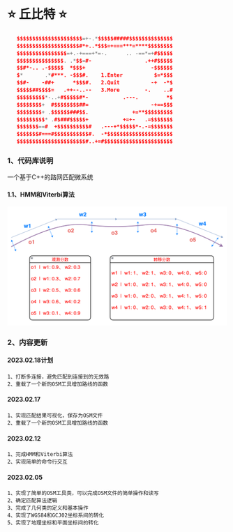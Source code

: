 # **⭐️ 丘比特 ⭐**
 ```cpp 
    $$$$$$$$$$$$$$$$$$$$$=+-.*$$$$$#####$$$$$$$$$$$$$$
    $$$$$$$$$$$$$$$$$$$$#*+..*$$$=+===***=****$$$$$$$$
    $$$$$$$$$$$$$$$$=+.-+===+*=-.      .. -==*=+#$$$$$
    $$$$$$$$$$$$$$$. .*$$=#-                 .++#$$$$$
    $$#*-.. .-$$$$$  *$$$+                     -$$$$$$
    $*       .*#***. -$$$#.    1.Enter          $=*$$$
    $$#-    -##+      *$$$#.   2.Quit          -+  -*$
    $$$$$##$$$$=   .++--..--   3.More        -.    ..#
    $$$$$$$$$*-..+#$$$$$#*-           .---.         *$
    $$$$$$$$+  #$$$$$$$$##=                    -+==$$$
    $$$$$$$$+ .$$$$$$###$$.              +=**$$$$$$$$$
    $$$$$$$$$* .#$###$$$$$+           +=+-   .=$$$$$$$
    $$$$$$$==#  +$$$$$$$$$$#   .---+*$$$$$*-.-=$$$$$$$
    $$$$$$$#===#$$$$$$$$$$$#.  -*$$$$$$$$$$$$$$$$$$$$$
    $$$$$$$$$$$$$$$$$$$$$$#..+=#$$$$$$$$$$$$$$$$$$$$$$
 ```

### 1、代码库说明

一个基于C++的路网匹配微系统

#### 1.1、HMM和Viterbi算法
![image](resource/img/observation.png)

### 2、内容更新

#### 2023.02.18计划
    1、打断多连接，避免匹配到连接到的无效路
    2、重载了一个新的OSM工具增加路线的函数
#### 2023.02.17
    1、实现匹配结果可视化，保存为OSM文件
    2、重载了一个新的OSM工具增加路线的函数
#### 2023.02.12
    1、完成HMM和Viterbi算法
    2、实现简单的命令行交互
#### 2023.02.05
    1、实现了简单的OSM工具类，可以完成OSM文件的简单操作和读写
    2、确定匹配算法逻辑
    3、完成了几何类的定义和基本操作
    4、实现了WGS84和GCJ02坐标系间的转化
    5、实现了地理坐标和平面坐标间的转化